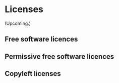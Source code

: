 # Licenses

(Upcoming.)

## Free software licences

## Permissive free software licences

## Copyleft licenses
